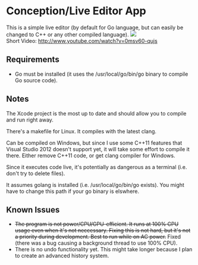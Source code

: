 Conception/Live Editor App
==========================

This is a simple live editor (by default for Go language, but can easily be changed to C++ or any other compiled language).
![](https://dl.dropbox.com/u/8554242/dmitri/projects/Conception/images/Go%20Live%20Editor%201.png)<br>
Short Video: http://www.youtube.com/watch?v=0msv60-qujs

Requirements
------------
- Go must be installed (it uses the /usr/local/go/bin/go binary to compile Go source code).

Notes
-----
The Xcode project is the most up to date and should allow you to compile and run right away.

There's a makefile for Linux. It compiles with the latest clang.

Can be compiled on Windows, but since I use some C++11 features that Visual Studio 2012 doesn't support yet, it will take some effort to compile it there. Either remove C++11 code, or get clang compiler for Windows.

Since it executes code live, it's potentially as dangerous as a terminal (i.e. don't try to delete files).

It assumes golang is installed (i.e. /usr/local/go/bin/go exists). You might have to change this path if your go binary is elswhere.

Known Issues
------------
- <del>The program is not power/CPU/GPU-efficient. It runs at 100% CPU usage even when it's not neccessary. Fixing this is not hard, but it's not a priority during development. Best to run while on AC power.</del> Fixed (there was a bug causing a background thread to use 100% CPU).
- There is no undo functionality yet. This might take longer because I plan to create an advanced history system.
